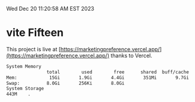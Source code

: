 Wed Dec 20 11:20:58 AM EST 2023

# vite Fifteen


This project is live at [https://marketingpreference.vercel.app/](https://marketingpreference.vercel.app/) thanks to Vercel.

```bash
System Memory
               total        used        free      shared  buff/cache   available
Mem:            15Gi       1.9Gi       4.4Gi       351Mi       9.7Gi        13Gi
Swap:          8.0Gi       256Ki       8.0Gi
System Storage
443M	.
```
